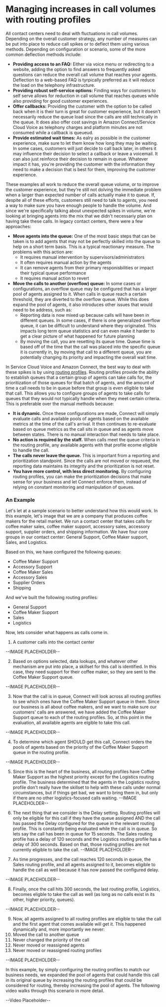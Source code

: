 # Managing increases in call volumes with routing profiles
All contact centers need to deal with fluctuations in call volumes. Depending on the overall customer strategy, any number of measures can be put into place to reduce call spikes or to deflect them using various methods. Depending on configuration or scenario, some of the more common deflection methods include:
* **Providing access to an FAQ:** Either via voice menu or redirecting to a website, adding the option to find answers to frequently asked questions can reduce the overall call volume that reaches your agents. Deflection to a web-based FAQ is tyrpically preferred as it will reduce the load on the telephony infrastructure. 
* **Providing robust self-service options:** Finding ways for customers to self serve allows for reduction in call volume that reaches queues while also providing for good customer experiences. 
* **Offer callbacks:** Providing the customer with the option to be called back when it is their turn is great for customer experience, but it doesn't necessarily reduce the queue load since the calls are still technically in the queue. It does also offer cost savings in Amazon Connect/Service Cloud Voice as telephony charges and platform minutes are not consumed while a callback is queueud.
* **Provide estimated wait times:** As ealry as possible in the customer experience, make sure to let them know how long they may be waiting. In some cases, customers will just decide to call back later, in others it may influence their decision to select a callback or leave a voicemail. It can also just reinforce their decision to remain in queue. Whatever impact it has, you're providing the customer with the information they need to make a decision that is best for them, improving the customer experience. 

These examples all work to reduce the overall queue volume, or to improve the customer experience, but they're still not dolving the immediate problem when a larger than expected number of calls actually make it to queue. If, despite all of these efforts, customers still need to talk to agents, you need a way to make sure you have enough people to handle the volume. And since we're specifically talking about unexpected spikes in volume, we're looking at bringing agents into the mix that we didn't necessariy plan on having take these calls. In legacy contact centers, there were a few approaches:
* **Move agents into the queue:** One of the most basic steps that can be taken is to add agents that may not be perfectly skilled into the queue to help on a short term basis. This is a typical reactionary measure. The problems with this action are:
  * It requires manual intervention by supervisors/administrators
  * It often requires manual action by the agents 
  * It can remove agents from their primary responisbilities or impact their typical queue performance
  * It requires manual action to revert
* **Move the calls to another (overflow) queue:** In some cases or configurations, an overflow queue may be configured that has a larger pool of agents assigned to it. When calls in queue reach a certain threshold, they are diverted to the overflow queue. While this does expand the pool of agents, it also introduces other issues that would need to be address, such as:
  * Reporting data is now mixed up because calls will have been in different queues. In some cases, if there is one generalized overflow queue, it can be difficult to understand where they originated. This impacts long term queue statistics and can even make it harder to get a clear picture of what happened for future planning
  * By moving the call, you are resetting its queue time.  Queue time is based off of the time that the call was placed into the specific queue it is currently in, by moving that call to a different queue, you are potentially changing its priority and impacting the overall wait time. 

In Service Cloud Voice and Amazon Connect, the best way to deal with these spikes is by using [routing profiles](https://docs.aws.amazon.com/connect/latest/adminguide/concepts-routing.html). Routing profiles provide the ability to establish queues that a certain group of agents can take calls for, the prioritization of those queues for that batch of agents, and the amount of time a call needs to be in queue before that group is even eligible to take that call. This allows you to configure groups of agents to take calls for queues that they would not typically handle when they meet certain criteria. This is preferable over the manual methods because:
* **It is dynamic.** Once these configurations are made, Connect will simply evaluate calls and available pools of agents based on the available metrics at the time of the call's arrival. It then continues to re-evaluate based on queue metrics as the call sits in queue and as agents move between states. There is no manual interaction that needs to take place.
* **No action is required by the staff.** When calls meet the queue criteria in the routing profile, any available agents with that profile ecome eligible to handle the call. 
* **The calls never leave the queue.** This is important from a reporting and prioritization standpoint. Since the calls are not moved or requeued, the reporting data maintains its integrity and the prioritization is not reset.
* **You have more control, with less direct monitoring.** By configuring routing profiles, you can make the prioritization decisions that make sense for your business and let Connect enforce them, instead of relying on constant monitoring and manipulation of queues. 

### An Example
Let's let at a sample scenario to better understand how this would work. In this example, let's image that we are a company that produces coffee makers for the retail market. We run a contact center that takes calls for coffee maker sales, coffee maker support, accessory sales, accessory support, supplier orders, and shipping information. We have four core groups in our contact center: General Support, Coffee Maker support, Sales, and Logistics. 

Based on this, we have configured the following queues:
* Coffee Maker Support
* Accessory Support
* Coffee Maker Sales
* Accessory Sales
* Supplier Orders
* Shipping

And we've built the following routing profiles:
* General Support
* Coffee Maker Support
* Sales
* Logistics

Now, lets consider what happens as calls come in. 

1. A customer calls into the contact center

--IMAGE PLACEHOLDER--

2. Based on options selected, data lookups, and whatever other mechanism are put into place, a skillset for this call is identified. In this case, they need support for their coffee maker, so they are sent to the Coffee Maker Support queue.

--IMAGE PLACEHOLDER--

3. Now that the call is in queue, Connect will look across all routing profiles to see which ones have the Coffee Maker Support queue in them. Since our business is all about coffee makers, and we want to make sure our customers' calls are answered, we have added the Coffee Maker Support queue to each of the routing profiles. So, at this point in the evaluation, all available agents are elgible to take this call. 

--IMAGE PLACEHOLDER--

4. To determine which agent SHOULD get this call, Connect orders the pools of agents based on the priority of the Coffee Maker Support queue in the routing profile.

--IMAGE PLACEHOLDER--
 
5. Since this is the heart of the business, all routing profiles have Coffee Maker Support as the highest priority except for the Logistics routing profile. The business determined that the agents in the Logistics routing profile don't really have the skillset to help with these calls under normal circumstances, but if things get bad, we want to bring them in, but only if there are no other logistics-focused calls waiting.
--IMAGE PLACEHOLDER--
 
6. The next thing that we consider is the Delay setting. Routing profiles will only be eligible for this call if they have the queue assigned AND the call has passed the Delay configured for the queue in the relevant routing profile. This is constantly being evaluated while the call is in queue. So lets say the call has been in queue for 15 seconds. The Sales routing profile has a delay of 120 seconds and the Logistics routing profile has a delay of 300 seconds. Based on that, those routing profiles are not currently eligible to take the call. 
--IMAGE PLACEHOLDER--

7. As time progresses, and the call reaches 120 seconds in queue, the Sales routing profile, and all agents assigned to it, becomes eligible to handle the call as well because it has now passed the configured delay. 

--IMAGE PLACEHOLDER--

8. Finally, once the call hits 300 seconds, the last routing profile, Logistics, becomes eligble to take the call as well (as long as no calls exist in its other, higher priority, queues).

--IMAGE PLACEHOLDER--

9. Now, all agents assigned to all routing profiles are eligible to take the call and the first agent that comes available will get it. This happened dynamically and, more importantly we never: 
  1. Moved the call to another queue
  2. Never changed the priority of the call
  3. Never moved or reassigned agents
  4. Never moved or reassigned routing profiles

--IMAGE PLACEHOLDER--

In this example, by simply configuring the routing profiles to match our business needs, we expanded the pool of agents that could handle this call in its original queue by increasing the routing profiles that could be considered for routing, thereby increasing the pool of agents. The following video walks through this scenario in more detail.

--Video Placeholder--
